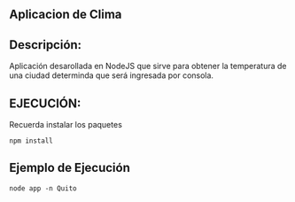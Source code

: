 ## Aplicacion de Clima
## Descripción:
Aplicación desarollada en NodeJS que sirve para obtener la temperatura de una ciudad determinda que será ingresada por consola.

## EJECUCIÓN:
Recuerda instalar los paquetes

```
npm install
```

## Ejemplo de Ejecución
```
node app -n Quito
```
